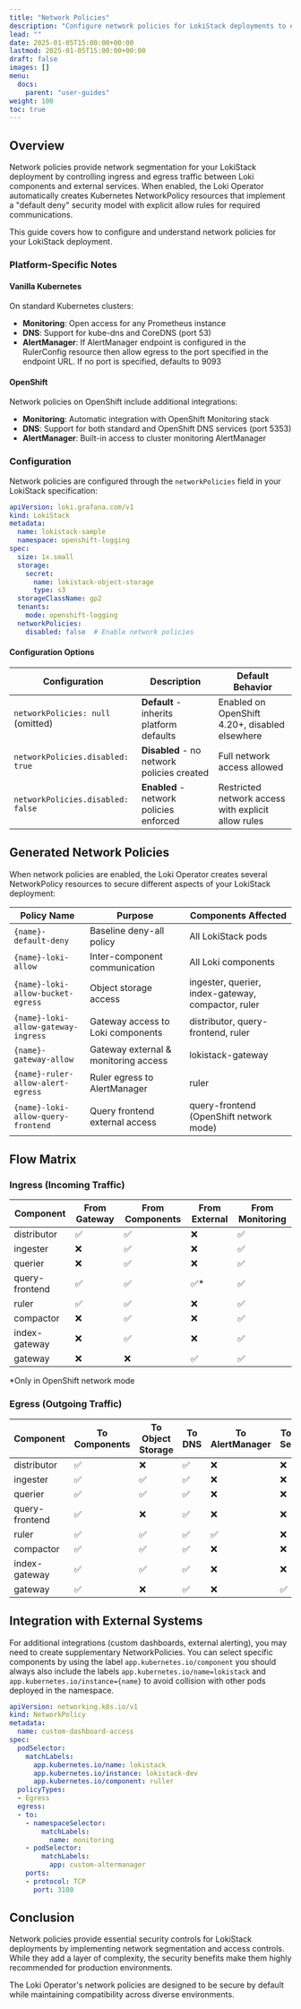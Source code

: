 ```yaml
---
title: "Network Policies"
description: "Configure network policies for LokiStack deployments to enhance security through network segmentation"
lead: ""
date: 2025-01-05T15:00:00+00:00
lastmod: 2025-01-05T15:00:00+00:00
draft: false
images: []
menu:
  docs:
    parent: "user-guides"
weight: 100
toc: true
---
```


## Overview

Network policies provide network segmentation for your LokiStack deployment by controlling ingress and egress traffic between Loki components and external services. When enabled, the Loki Operator automatically creates Kubernetes NetworkPolicy resources that implement a "default deny" security model with explicit allow rules for required communications.

This guide covers how to configure and understand network policies for your LokiStack deployment.

### Platform-Specific Notes

#### Vanilla Kubernetes

On standard Kubernetes clusters:

- **Monitoring**: Open access for any Prometheus instance
- **DNS**: Support for kube-dns and CoreDNS (port 53)
- **AlertManager**: If AlertManager endpoint is configured in the RulerConfig resource then allow egress to the port specified in the endpoint URL. If no port is specified, defaults to 9093

#### OpenShift

Network policies on OpenShift include additional integrations:

- **Monitoring**: Automatic integration with OpenShift Monitoring stack
- **DNS**: Support for both standard and OpenShift DNS services (port 5353)
- **AlertManager**: Built-in access to cluster monitoring AlertManager

### Configuration

Network policies are configured through the `networkPolicies` field in your LokiStack specification:

```yaml
apiVersion: loki.grafana.com/v1
kind: LokiStack
metadata:
  name: lokistack-sample
  namespace: openshift-logging
spec:
  size: 1x.small
  storage:
    secret:
      name: lokistack-object-storage
      type: s3
  storageClassName: gp2
  tenants:
    mode: openshift-logging
  networkPolicies:
    disabled: false  # Enable network policies
```

#### Configuration Options

| Configuration | Description | Default Behavior |
|---------------|-------------|------------------|
| `networkPolicies: null` (omitted) | **Default** - inherits platform defaults | Enabled on OpenShift 4.20+, disabled elsewhere |
| `networkPolicies.disabled: true`  | **Disabled** - no network policies created | Full network access allowed |
| `networkPolicies.disabled: false` | **Enabled** - network policies enforced | Restricted network access with explicit allow rules |

## Generated Network Policies

When network policies are enabled, the Loki Operator creates several NetworkPolicy resources to secure different aspects of your LokiStack deployment:

| Policy Name | Purpose | Components Affected |
|-------------|---------|-------------------|
| `{name}-default-deny` | Baseline deny-all policy | All LokiStack pods |
| `{name}-loki-allow` | Inter-component communication | All Loki components |
| `{name}-loki-allow-bucket-egress` | Object storage access | ingester, querier, index-gateway, compactor, ruler |
| `{name}-loki-allow-gateway-ingress` | Gateway access to Loki components | distributor, query-frontend, ruler |
| `{name}-gateway-allow` | Gateway external & monitoring access | lokistack-gateway |
| `{name}-ruler-allow-alert-egress` | Ruler egress to AlertManager | ruler |
| `{name}-loki-allow-query-frontend` | Query frontend external access | query-frontend (OpenShift network mode) |

## Flow Matrix

### Ingress (Incoming Traffic)

| Component | From Gateway | From Components | From External | From Monitoring |
|-----------|--------------|-----------------|---------------|-----------------|
| distributor | ✅ | ✅ | ❌ | ✅ |
| ingester | ❌ | ✅ | ❌ | ✅ |
| querier | ❌ | ✅ | ❌ | ✅ |
| query-frontend | ✅ | ✅ | ✅* | ✅ |
| ruler | ✅ | ✅ | ❌ | ✅ |
| compactor | ❌ | ✅ | ❌ | ✅ |
| index-gateway | ❌ | ✅ | ❌ | ✅ |
| gateway | ❌ | ❌ | ✅ | ✅ |

*Only in OpenShift network mode

### Egress (Outgoing Traffic)

| Component | To Components | To Object Storage | To DNS | To AlertManager | To API Server |
|-----------|---------------|-------------------|--------|-----------------|---------------|
| distributor | ✅ | ❌ | ✅ | ❌ | ❌ |
| ingester | ✅ | ✅ | ✅ | ❌ | ❌ |
| querier | ✅ | ✅ | ✅ | ❌ | ❌ |
| query-frontend | ✅ | ❌ | ✅ | ❌ | ❌ |
| ruler | ✅ | ✅ | ✅ | ✅ | ❌ |
| compactor | ✅ | ✅ | ✅ | ❌ | ❌ |
| index-gateway | ✅ | ✅ | ✅ | ❌ | ❌ |
| gateway | ✅ | ❌ | ✅ | ❌ | ✅ |

## Integration with External Systems

For additional integrations (custom dashboards, external alerting), you may need to create supplementary NetworkPolicies. You can select specific components by using the label `app.kubernetes.io/component` you should always also include the labels `app.kubernetes.io/name=lokistack` and `app.kubernetes.io/instance={name}` to avoid collision with other pods deployed in the namespace.

```yaml
apiVersion: networking.k8s.io/v1
kind: NetworkPolicy
metadata:
  name: custom-dashboard-access
spec:
  podSelector:
    matchLabels:
      app.kubernetes.io/name: lokistack
      app.kubernetes.io/instance: lokistack-dev
      app.kubernetes.io/component: ruller
  policyTypes:
  - Egress
  egress:
  - to:
    - namespaceSelector:
        matchLabels:
          name: monitoring
    - podSelector:
        matchLabels:
          app: custom-altermanager
    ports:
    - protocol: TCP
      port: 3100
```

## Conclusion

Network policies provide essential security controls for LokiStack deployments by implementing network segmentation and access controls. While they add a layer of complexity, the security benefits make them highly recommended for production environments.

The Loki Operator's network policies are designed to be secure by default while maintaining compatibility across diverse environments.
